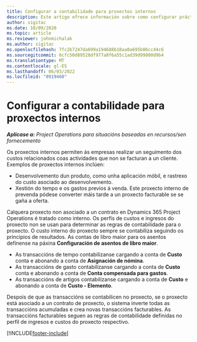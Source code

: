 ```yaml
---
title: Configurar a contabilidade para proxectos internos
description: Este artigo ofrece información sobre como configurar prácticas de contabilidade para proxectos internos en Project Operations.
author: sigitac
ms.date: 10/09/2020
ms.topic: article
ms.reviewer: johnmichalak
ms.author: sigitac
ms.openlocfilehash: 7fc2b7247da699a194688b18aa0a695b06cc44c6
ms.sourcegitcommit: 6cfc50d89528df977a8f6a55c1ad39d99800d9b4
ms.translationtype: MT
ms.contentlocale: gl-ES
ms.lasthandoff: 06/03/2022
ms.locfileid: "8919460"
---
```

# <a name="configure-accounting-for-internal-projects"></a>Configurar a contabilidade para proxectos internos

_**Aplícase a:** Project Operations para situacións baseadas en recursos/sen fornecemento_

Os proxectos internos permiten ás empresas realizar un seguimento dos custos relacionados coas actividades que non se facturan a un cliente. Exemplos de proxectos internos inclúen:

- Desenvolvemento dun produto, como unha aplicación móbil, e rastrexo do custo asociado ao desenvolvemento.
- Xestión do tempo e os gastos previos á venda. Este proxecto interno de prevenda pódese converter máis tarde a un proxecto facturable se se gaña a oferta.

Calquera proxecto non asociado a un contrato en Dynamics 365 Project Operations é tratado como interno. Os perfís de custos e ingresos do proxecto non se usan para determinar as regras de contabilidade para o proxecto. O custo interno do proxecto sempre se contabiliza seguindo os principios de resultados. As contas de libro maior para os asentos defínense na páxina **Configuración de asentos de libro maior**.

- As transaccións de tempo contabilízanse cargando a conta de **Custo** conta e abonando a conta de **Asignación de nómina**.
- As transaccións de gasto contabilízanse cargando a conta de **Custo** conta e abonando a conta de **Conta compensada para gastos**.
- As transaccións de artigos contabilízanse cargando a conta de **Custo** e abonando a conta de **Custo - Elemento**.

Despois de que as transaccións se contabilicen no proxecto, se o proxecto está asociado a un contrato de proxecto, o sistema inverte todas as transaccións acumuladas e crea novas transaccións facturables. As transaccións facturables seguen as regras de contabilidade definidas no perfil de ingresos e custos do proxecto respectivo.




[!INCLUDE[footer-include](../includes/footer-banner.md)]
